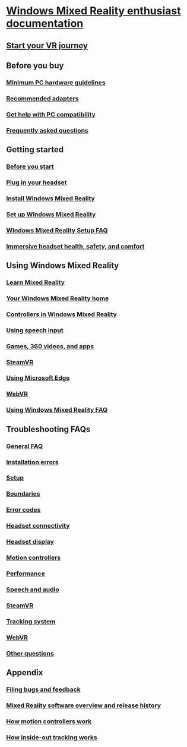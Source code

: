 # [Windows Mixed Reality enthusiast documentation](index.yml)
## [Start your VR journey](vr-journey.md)

## Before you buy
<!-- ### [What is Windows Mixed Reality?](windows-mixed-reality.md) -->
### [Minimum PC hardware guidelines](windows-mixed-reality-minimum-pc-hardware-compatibility-guidelines.md)
### [Recommended adapters](recommended-adapters-for-windows-mixed-reality-capable-pcs.md)
### [Get help with PC compatibility](get-help-with-pc-compatibility.md)
### [Frequently asked questions](before-you-buy-faqs.md)

## Getting started
### [Before you start](before-you-start.md)
### [Plug in your headset](plug-in-your-headset.md)
### [Install Windows Mixed Reality](install-windows-mixed-reality.md)
### [Set up Windows Mixed Reality](set-up-windows-mixed-reality.md)
### [Windows Mixed Reality Setup FAQ](wmr-setup-faq.md)
### [Immersive headset health, safety, and comfort](wmr-health-safety-comfort.md)

## Using Windows Mixed Reality
### [Learn Mixed Reality](learn-mixed-reality.md)
### [Your Windows Mixed Reality home](your-mixed-reality-home.md)
### [Controllers in Windows Mixed Reality](controllers-in-wmr.md)
### [Using speech input](using-speech-in-wmr.md)
### [Games, 360 videos, and apps](using-games-and-apps-in-windows-mixed-reality.md)
### [SteamVR](using-steamvr-with-windows-mixed-reality.md)
### [Using Microsoft Edge](using-microsoft-edge.md)  
### [WebVR](webvr.md)
### [Using Windows Mixed Reality FAQ](using-wmr-faq.md)

## Troubleshooting FAQs
### [General FAQ](troubleshooting-windows-mixed-reality.md)
### [Installation errors](installation_errors.md)
### [Setup](set-up-questions.md)
### [Boundaries](boundary-questions.md)
### [Error codes](error-codes.md)
### [Headset connectivity](headset-connectivity.md)
### [Headset display](headset-display.md)
### [Motion controllers](motion-controller-problems.md)
### [Performance](performance-questions.md)
### [Speech and audio](speech-and-audio.md)
### [SteamVR](steamvr-questions.md)
### [Tracking system](tracking.md)
### [WebVR](webvr-questions.md)
### [Other questions](other-questions.md)

## Appendix
### [Filing bugs and feedback](filing-feedback.md)
### [Mixed Reality software overview and release history](mixed-reality-software.md)
### [How motion controllers work](motion-controllers.md)
### [How inside-out tracking works](tracking-system.md)
